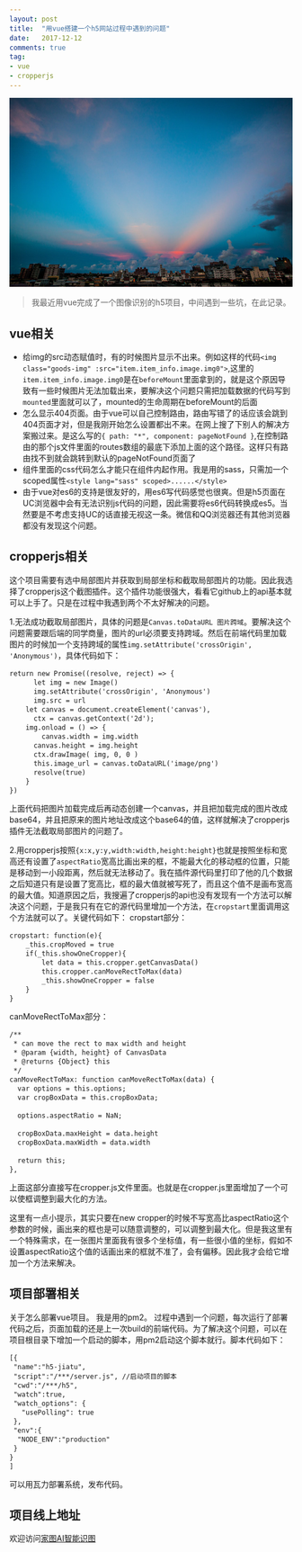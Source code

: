 ```yaml
---
layout: post
title:  "用vue搭建一个h5网站过程中遇到的问题"
date:   2017-12-12
comments: true
tag:
- vue
- cropperjs
---
```


![天空](https://raw.githubusercontent.com/tiansn/tiansn.github.io/master/assets/img/themes/sky.jpg)

>我最近用vue完成了一个图像识别的h5项目，中间遇到一些坑，在此记录。

## vue相关
- 给img的src动态赋值时，有的时候图片显示不出来。例如这样的代码`<img class="goods-img" :src="item.item_info.image.img0">`,这里的`item.item_info.image.img0`是在`beforeMount`里面拿到的，就是这个原因导致有一些时候图片无法加载出来，要解决这个问题只需把加载数据的代码写到`mounted`里面就可以了，mounted的生命周期在beforeMount的后面
- 怎么显示404页面。由于vue可以自己控制路由，路由写错了的话应该会跳到404页面才对，但是我刚开始怎么设置都出不来。在网上搜了下别人的解决方案搬过来。是这么写的`{ path: "*", component: pageNotFound }`,在控制路由的那个js文件里面的routes数组的最底下添加上面的这个路径。这样只有路由找不到就会跳转到默认的pageNotFound页面了
- 组件里面的css代码怎么才能只在组件内起作用。我是用的sass，只需加一个scoped属性`<style lang="sass" scoped>......</style>`
- 由于vue对es6的支持是很友好的，用es6写代码感觉也很爽。但是h5页面在UC浏览器中会有无法识别js代码的问题，因此需要将es6代码转换成es5。当然要是不考虑支持UC的话直接无视这一条。微信和QQ浏览器还有其他浏览器都没有发现这个问题。

## cropperjs相关
这个项目需要有选中局部图片并获取到局部坐标和截取局部图片的功能。因此我选择了cropperjs这个截图插件。这个插件功能很强大，看看它github上的api基本就可以上手了。只是在过程中我遇到两个不太好解决的问题。

1.无法成功截取局部图片，具体的问题是`Canvas.toDataURL 图片跨域`。要解决这个问题需要跟后端的同学商量，图片的url必须要支持跨域。然后在前端代码里加载图片的时候加一个支持跨域的属性`img.setAttribute('crossOrigin', 'Anonymous')`，具体代码如下：
```
return new Promise((resolve, reject) => {
	  let img = new Image()
  	  img.setAttribute('crossOrigin', 'Anonymous')
      img.src = url
    let canvas = document.createElement('canvas'),
  	  ctx = canvas.getContext('2d');  
    img.onload = () => {
    	canvas.width = img.width
      canvas.height = img.height
      ctx.drawImage( img, 0, 0 )
      this.image_url = canvas.toDataURL('image/png')
      resolve(true)
    }
})
```
上面代码把图片加载完成后再动态创建一个canvas，并且把加载完成的图片改成base64，并且把原来的图片地址改成这个base64的值，这样就解决了cropperjs插件无法截取局部图片的问题了。

2.用cropperjs按照`{x:x,y:y,width:width,height:height}`也就是按照坐标和宽高还有设置了`aspectRatio`宽高比画出来的框，不能最大化的移动框的位置，只能是移动到一小段距离，然后就无法移动了。我在插件源代码里打印了他的几个数据之后知道只有是设置了宽高比，框的最大值就被写死了，而且这个值不是画布宽高的最大值。知道原因之后，我搜遍了cropperjs的api也没有发现有一个方法可以解决这个问题，于是我只有在它的源代码里增加一个方法，在`cropstart`里面调用这个方法就可以了。关键代码如下：
cropstart部分：
```
cropstart: function(e){
	_this.cropMoved = true
	if(_this.showOneCropper){
		let data = this.cropper.getCanvasData()
		this.cropper.canMoveRectToMax(data)
		_this.showOneCropper = false
	}
}
```
canMoveRectToMax部分：
```
/**
 * can move the rect to max width and height
 * @param {width, height} of CanvasData
 * @returns {Object} this
 */
canMoveRectToMax: function canMoveRectToMax(data) {
  var options = this.options;
  var cropBoxData = this.cropBoxData;

  options.aspectRatio = NaN;

  cropBoxData.maxHeight = data.height
  cropBoxData.maxWidth = data.width

  return this;
},
```
上面这部分直接写在cropper.js文件里面。也就是在cropper.js里面增加了一个可以使框调整到最大化的方法。

这里有一点小提示，其实只要在new cropper的时候不写宽高比aspectRatio这个参数的时候，画出来的框也是可以随意调整的，可以调整到最大化。但是我这里有一个特殊需求，在一张图片里面我有很多个坐标值，有一些很小值的坐标，假如不设置aspectRatio这个值的话画出来的框就不准了，会有偏移。因此我才会给它增加一个方法来解决。


## 项目部署相关
关于怎么部署vue项目。
我是用的pm2。
过程中遇到一个问题，每次运行了部署代码之后，页面加载的还是上一次build的前端代码。为了解决这个问题，可以在项目根目录下增加一个启动的脚本，用pm2启动这个脚本就行。脚本代码如下：

```
[{
 "name":"h5-jiatu",
 "script":"/***/server.js", //启动项目的脚本
 "cwd":"/***/h5",
 "watch":true,
 "watch_options": {
   "usePolling": true
 },
 "env":{
  "NODE_ENV":"production"
 }
}
]
```
可以用瓦力部署系统，发布代码。


## 项目线上地址
欢迎访问[家图AI智能识图](http://h5.jiatu.com.cn)
